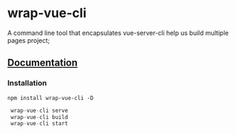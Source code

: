 # wrap-vue-cli

A command line tool that encapsulates vue-server-cli help us build multiple pages project;


## [Documentation](#documentation)

<a name="documentation"></a>

### Installation

<a name="installation"></a>

```shell
npm install wrap-vue-cli -D
```

```javascript
 wrap-vue-cli serve
 wrap-vue-cli build
 wrap-vue-cli start
```
